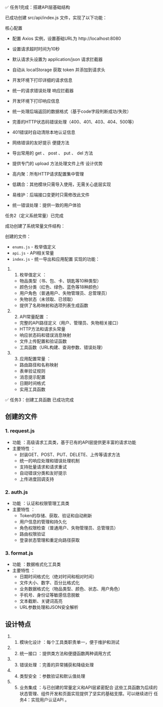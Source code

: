 ✅ 任务1完成：搭建API层基础结构

已成功创建 src/api/index.js 文件，实现了以下功能：

核心配置

- 配置 Axios 实例，设置基础URL为 http://localhost:8080
- 设置请求超时时间为10秒
- 默认请求头设置为 application/json
  请求拦截器

- 自动从 localStorage 获取 token 并添加到请求头
- 开发环境下打印详细的请求信息
- 统一的请求错误处理
  响应拦截器

- 开发环境下打印响应信息
- 统一处理后端返回的数据格式（基于code字段判断成功/失败）
- 完善的HTTP状态码错误处理（400、401、403、404、500等）
- 401错误时自动清除本地认证信息
- 网络错误的友好提示
  便捷方法

- 导出常用的 get 、 post 、 put 、 del 方法
- 提供专门的 upload 方法处理文件上传
  设计优势

- 高内聚：所有HTTP请求配置集中管理
- 低耦合：其他模块只需导入使用，无需关心底层实现
- 易维护：后端接口变更时只需修改此文件
- 统一错误处理：提供一致的用户体验

任务2（定义系统常量）已完成

成功创建了系统常量文件结构：

创建的文件：

- `enums.js` - 枚举值定义
- `api.js` - API相关常量
- `index.js` - 统一导出和应用配置
  实现的功能：

1. 1. 枚举值定义 ：
   - 物品类型（书、包、卡、钥匙等10种类型）
   - 颜色分类（红色、绿色、蓝色等18种颜色）
   - 用户角色（普通用户、失物管理员、总管理员）
   - 失物状态（未领取、已领取）
   - 提供了名称映射和选项列表生成函数

2. 2. API常量配置 ：
   - 完整的API路径定义（用户、管理员、失物相关接口）
   - HTTP方法和请求头常量
   - 响应状态码和错误消息映射
   - 文件上传配置和验证函数
   - 工具函数（URL构建、查询参数、错误处理）

3. 3. 应用配置常量 ：
   - 路由路径和名称映射
   - 表单验证规则
   - 消息提示配置
   - 日期时间格式
   - 实用工具函数

✅ 任务3：创建工具函数 已成功完成

## 创建的文件

### 1. request.js

- 功能 ：高级请求工具类，基于已有的API层提供更丰富的请求功能
- 主要特性 ：
  - 封装GET、POST、PUT、DELETE、上传等请求方法
  - 统一的响应处理和错误处理机制
  - 支持批量请求和请求重试
  - 自动错误分类和友好提示
  - 上传进度回调支持

### 2. auth.js

- 功能 ：认证和权限管理工具类
- 主要特性 ：
  - Token的存储、获取、验证和自动刷新
  - 用户信息的管理和持久化
  - 角色权限检查（普通用户、失物管理员、总管理员）
  - 路由权限验证
  - 登录状态管理和重定向路径获取

### 3. format.js

- 功能 ：数据格式化工具类
- 主要特性 ：
  - 日期时间格式化（绝对时间和相对时间）
  - 文件大小、数字、百分比格式化
  - 业务数据格式化（物品类型、颜色、状态、用户角色）
  - 手机号、身份证等敏感信息脱敏
  - 文本截断、关键词高亮
  - URL参数处理和JSON安全解析

## 设计特点

1. 1. 模块化设计 ：每个工具类职责单一，便于维护和测试
2. 2. 统一接口 ：提供类方法和便捷函数两种调用方式
3. 3. 错误处理 ：完善的异常捕获和降级处理
4. 4. 类型安全 ：参数验证和默认值处理
5. 5. 业务集成 ：与已创建的常量定义和API层紧密配合
      这些工具函数为后续的状态管理、组件开发和页面实现提供了坚实的基础支撑。可以继续进行 任务4：实现用户认证API 。
